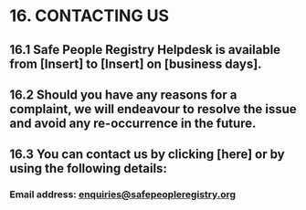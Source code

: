 # 16. CONTACTING US

## 16.1 Safe People Registry Helpdesk is available from [Insert] to [Insert] on [business days].

## 16.2 Should you have any reasons for a complaint, we will endeavour to resolve the issue and avoid any re-occurrence in the future.

## 16.3 You can contact us by clicking [here] or by using the following details:

### Email address: [enquiries@safepeopleregistry.org](enquiries@safepeopleregistry.org)
